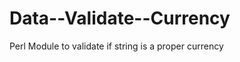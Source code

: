 Data--Validate--Currency
========================

Perl Module to validate if string is a proper currency
